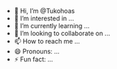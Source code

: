 - 👋 Hi, I’m @Tukohoas
- 👀 I’m interested in ...
- 🌱 I’m currently learning ...
- 💞️ I’m looking to collaborate on ...
- 📫 How to reach me ...
- 😄 Pronouns: ...
- ⚡ Fun fact: ...

<!---
Tukohoas/Tukohoas is a ✨ special ✨ repository because its `README.md` (this file) appears on your GitHub profile.
You can click the Preview link to take a look at your changes.
--->
